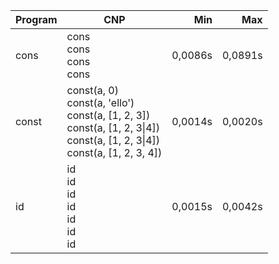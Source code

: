 Program | CNP | Min | Max
--- | --- | ---: | ---:
cons | cons<br/>cons<br/>cons<br/>cons | 0,0086s | 0,0891s
const | const(a, 0)<br/>const(a, 'ello')<br/>const(a, [1, 2, 3])<br/>const(a, [1, 2, 3\|4])<br/>const(a, [1, 2, 3\|4])<br/>const(a, [1, 2, 3, 4]) | 0,0014s | 0,0020s
id | id<br/>id<br/>id<br/>id<br/>id<br/>id<br/>id | 0,0015s | 0,0042s
